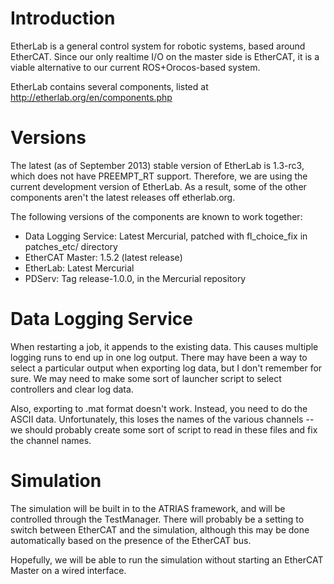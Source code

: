 # Introduction #

EtherLab is a general control system for robotic systems, based around EtherCAT. Since our only realtime I/O on the master side is EtherCAT, it is a viable alternative to our current ROS+Orocos-based system.

EtherLab contains several components, listed at http://etherlab.org/en/components.php

# Versions #

The latest (as of September 2013) stable version of EtherLab is 1.3-rc3, which does not have PREEMPT\_RT support. Therefore, we are using the current development version of EtherLab. As a result, some of the other components aren't the latest releases off etherlab.org.

The following versions of the components are known to work together:
  * Data Logging Service: Latest Mercurial, patched with fl\_choice\_fix in patches\_etc/ directory
  * EtherCAT Master: 1.5.2 (latest release)
  * EtherLab: Latest Mercurial
  * PDServ: Tag release-1.0.0, in the Mercurial repository

# Data Logging Service #

When restarting a job, it appends to the existing data. This causes multiple logging runs to end up in one log output. There may have been a way to select a particular output when exporting log data, but I don't remember for sure. We may need to make some sort of launcher script to select controllers and clear log data.

Also, exporting to .mat format doesn't work. Instead, you need to do the ASCII data. Unfortunately, this loses the names of the various channels -- we should probably create some sort of script to read in these files and fix the channel names.

# Simulation #

The simulation will be built in to the ATRIAS framework, and will be controlled through the TestManager. There will probably be a setting to switch between EtherCAT and the simulation, although this may be done automatically based on the presence of the EtherCAT bus.

Hopefully, we will be able to run the simulation without starting an EtherCAT Master on a wired interface.